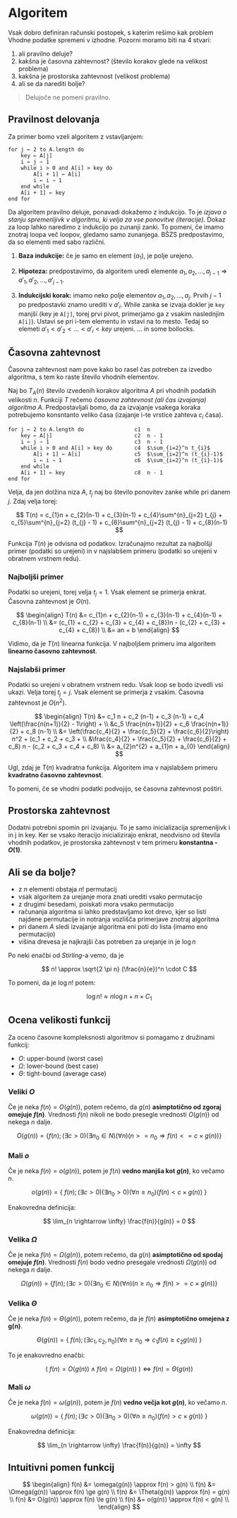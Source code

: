 # Algoritem

Vsak dobro definiran računski postopek, s katerim rešimo kak problem
Vhodne podatke spremeni v izhodne. Pozorni moramo biti na 4 stvari:

1. ali pravilno deluje?
2. kakšna je časovna zahtevnost? (število korakov glede na velikost problema)
3. kakšna je prostorska zahtevnost (velikost problema)
4. ali se da narediti bolje?

>Delujoče ne pomeni pravilno.

## Pravilnost delovanja

Za primer bomo vzeli algoritem z vstavljanjem:

    for j ← 2 to A.length do
        key ← A[j]
        i ← j − 1
        while i > 0 and A[i] > key do
            A[i + 1] ← A[i]
            i ← i − 1
        end while
        A[i + 1] ← key
    end for

Da algoritem pravilno deluje, ponavadi dokažemo z indukcijo.
To je *izjava o stanju spremenljivk v algoritmu, ki velja za vse
ponovitve (iteracije)*. Dokaz za loop lahko naredimo z indukcijo po
zunanji zanki. To pomeni, če imamo znotraj loopa več loopov, gledamo
samo zunanjega. BŠZS predpostavimo, da so elementi med sabo različni.

1. **Baza indukcije:** če je samo en element ($a_{1}$), je polje urejeno.

2. **Hipoteza:** predpostavimo, da algoritem uredi elemente
$a_{1}, a_{2}, ... , a_{j-1} \Rightarrow a'_{1}, a'_{2}, ... , a'_{j-1}$.

3. **Indukcijski korak:** imamo neko polje elementov $a_{1}, a_{2}, ... , a_{j}$.
Prvih $j-1$ po predpostavki znamo urediti v $a'_{i}$. While zanka se izvaja
dokler je `key` manjši (key je `A[j]`, torej prvi pivot, primerjamo ga z
vsakim naslednjim `A[i]`). Ustavi se pri i-tem elementu in vstavi na to mesto. Tedaj
so elemeti $a'_{1} < a'_{2} < ... < a'_{i} < key$ urejeni. ... in some bollocks.

## Časovna zahtevnost

Časovna zahtevnost nam pove kako bo rasel čas potreben za izvedbo algoritma,
s tem ko raste število vhodnih elementov.

Naj bo $T_{A}(n)$ število izvedenih korakov algoritma $A$ pri vhodnih podatkih
velikosti $n$. Funkciji $T$ rečemo *časovna zahtevnost (ali čas izvajanja)
algoritma $A$*. Predpostavljali bomo, da za izvajanje vsakega koraka
potrebujemo konsntanto veliko časa (izajanje i-te vrstice zahteva $c_{i}$ časa).

    for j ← 2 to A.length do                c1  n
        key ← A[j]                          c2  n - 1
        i ← j − 1                           c3  n - 1
        while i > 0 and A[i] > key do       c4  $\sum_{i=2}^n t_{i}$
            A[i + 1] ← A[i]                 c5  $\sum_{i=2}^n (t_{i}-1)$
            i ← i − 1                       c6  $\sum_{i=2}^n (t_{i}-1)$
        end while
        A[i + 1] ← key                      c8  n - 1
    end for

Velja, da je$n$ dolžina niza $A$, $t_{j}$ naj bo število ponovitev zanke
while pri danem $j$. Zdaj velja torej:

$$
T(n) = c_{1}n + c_{2}(n-1) + c_{3}(n-1) + c_{4}\sum^{n}_{j=2} t_{j} +
c_{5}\sum^{n}_{j=2} (t_{j} - 1) + c_{6}\sum^{n}_{j=2} (t_{j} - 1) +
c_{8}(n-1)
$$

Funkcija $T(n)$ je odvisna od podatkov. Izračunajmo rezultat za najbolšji
primer (podatki so urejeni) in v najslabšem primeru (podatki so urejeni
v obratnem vrstnem redu).

### Najboljši primer

Podatki so urejeni, torej velja $t_{j}=1$. Vsak element se primerja enkrat.
Časovna zahtevnost je $O(n)$.

$$
\begin{align}
T(n) &= c_{1}n + c_{2}(n-1) + c_{3}(n-1) + c_{4}(n-1) + c_{8}(n-1) \\
     &= (c_{1} + c_{2} + c_{3} + c_{4} + c_{8})n -
(c_{2} + c_{3} + c_{4} + c_{8}) \\
     &= an + b
\end{align}
$$

Vidimo, da je $T(n)$ linearna funkcija. V najboljšem primeru ima algoritem
**linearno časovno zahtevnost**.

### Najslabši primer

Podatki so urejeni v obratnem vrstnem redu. Vsak loop se bodo izvedli
vsi ukazi. Velja torej $t_{j} = j$. Vsak element se primerja z vsakim.
Časovna zahtevnost je $O(n^{2})$.

$$
\begin{align}
T(n) &= c_1 n + c_2 (n-1) + c_3 (n-1) + c_4 \left(\frac{n(n+1)}{2} -
1\right) + \\
&c_5 \frac{n(n+1)}{2} + c_6 \frac{n(n+1)}{2} + c_8 (n-1) \\
&= \left(\frac{c_4}{2} + \frac{c_5}{2} + \frac{c_6}{2}\right) n^2 +
(c_1 + c_2 + c_3 + \\
&\frac{c_4}{2} + \frac{c_5}{2} + \frac{c_6}{2} +
c_8) n - (c_2 + c_3 + c_4 + c_8) \\
&= a_{2}n^{2} + a_{1}n + a_{0}
\end{align}
$$

Ugl, zdaj je $T(n)$ kvadratna funkcija. Algoritem ima v najslabšem primeru
**kvadratno časovno zahtevnost**.

To pomeni, če se vhodni podatki podvojijo, se časovna zahtevnost
poštiri.

## Prostorska zahtevnost

Dodatni potrebni spomin pri izvajanju. To je samo inicializacija spremenljivk
i in j in key. Ker se vsako iteracijo inicializirajo enkrat, neodvisno od
števila vhodnih podatkov, je prostorska zahtevnost v tem primeru
**konstantna - $O(1)$**.

## Ali se da bolje?

- z $n$ elementi obstaja $n!$ permutacij
- vsak algoritem za urejanje mora znati urediti vsako permutacijo
- z drugimi besedami, poiskati mora vsako permutacijo
- računanja algoritma si lahko predstavljamo kot drevo, kjer so listi
najdene permutacije in notranja vozlišča primerjave znotraj algoritma
- pri danem $A$ sledi izvajanje algoritma eni poti do lista (imamo eno
permutacijo)
- višina drevesa je najkrajši čas potreben za urejanje in je $\log n$

Po neki enačbi od *Stirling*-a vemo, da je

$$
n! \approx \sqrt{2 \pi n} (\frac{n}{e})^n \cdot C
$$

To pomeni, da je $\log n!$ potem:

$$
\log n! \approx n \log n + n \times C_{1}
$$

## Ocena velikosti funkcij

Za oceno časovne kompleksnosti algoritmov si pomagamo z družinami funkcij:

- $O$: upper-bound (worst case)
- $\Omega$: lower-bound (best case)
- $\Theta$: tight-bound (average case)

### Veliki $O$

Če je neka $f(n) = O(g(n))$, potem rečemo, da $g(n)$ **asimptotično od
zgoraj omejuje $f(n)$**. Vrednosti $f(n)$ nikoli ne bodo presegle
vrednosti $O(g(n))$ od nekega $n$ dalje.

$$
O(g(n)) = \{ f(n) ; (\exists c>0)(\exists n_{0} \in N)(\forall n)
(n>=n_{0} \Rightarrow f(n) <= c \times g(n))\}
$$

### Mali $o$

Če je neka $f(n) = o(g(n))$, potem je $f(n)$ **vedno manjša kot $g(n)$**, ko
večamo $n$.

$$
o(g(n)) = \{ \ f(n) ; (\exists c>0)(\exists n_{0} > 0)(\forall n \geq n_{0})
(f(n) < c \times g(n)) \ \}
$$

Enakovredna definicija:

$$
\lim_{n \rightarrow \infty} \frac{f(n)}{g(n)} = 0
$$

### Velika $\Omega$

Če je neka $f(n) = \Omega(g(n))$, potem rečemo, da $g(n)$ **asimptotično od
spodaj omejuje $f(n)$**. Vrednosti $f(n)$ bodo vedno presegale vrednosti
$\Omega(g(n))$ od nekega $n$ dalje.

$$
\Omega(g(n)) = \{ f(n) ; (\exists c>0)(\exists n_{0} \in N)
(\forall n)(n \geq n_{0} \Rightarrow f(n) >= c \times g(n))\}
$$

### Velika $\Theta$

Če je neka $f(n) = \Theta(g(n))$, potem rečemo, da je $f(n)$ **asimptotično
omejena z g(n)**.

$$
\Theta(g(n)) = \{ \ f(n) ; (\exists c_{1}, c_{2}, n_{0})
(\forall n \ge n_{0} \Rightarrow c_{1}f(n) \ge c_{2}g(n)) \ \}
$$

To je enakovredno enačbi:

$$
( \ f(n) = O(g(n)) \land f(n) = \Omega(g(n)) \ ) \Leftrightarrow f(n) = \Theta(g(n))
$$

### Mali $\omega$

Če je neka $f(n) = \omega(g(n))$, potem je $f(n)$ **vedno večja kot $g(n)$**, ko
večamo $n$.

$$
\omega(g(n)) = \{ \ f(n) ; (\exists c>0)(\exists n_{0} > 0)(\forall n \geq n_{0})
(f(n) > c \times g(n)) \ \}
$$

Enakovredna definicija:

$$
\lim_{n \rightarrow \infty} \frac{f(n)}{g(n)} = \infty
$$

## Intuitivni pomen funkcij

$$
\begin{align}
f(n) &= \omega(g(n)) \approx f(n) > g(n) \\
f(n) &= \Omega(g(n)) \approx f(n) \ge g(n) \\
f(n) &= \Theta(g(n)) \approx f(n) = g(n) \\
f(n) &= O(g(n)) \approx f(n) \le g(n) \\
f(n) &= o(g(n)) \approx f(n) < g(n) \\
\end{align}
$$
